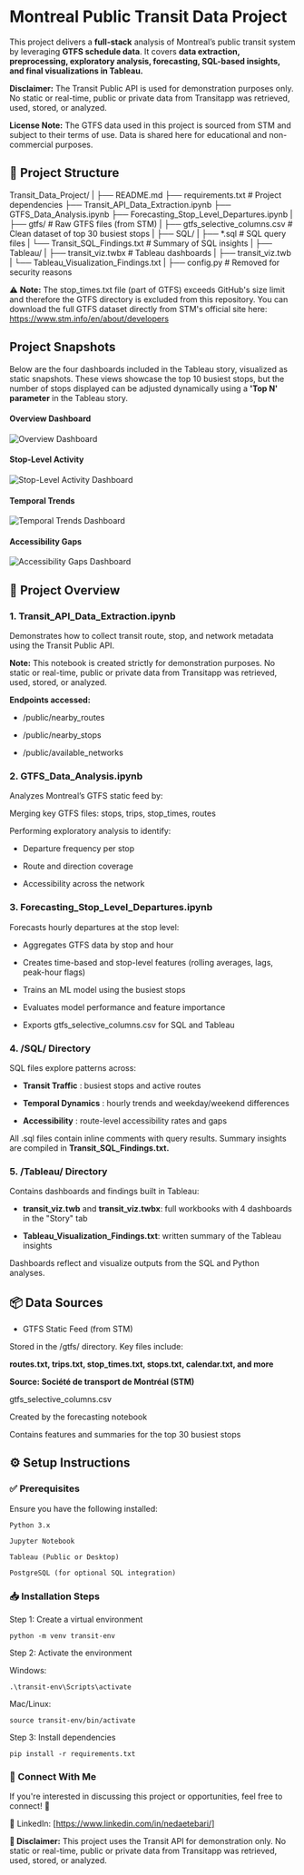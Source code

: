 # Montreal Public Transit Data Project

This project delivers a **full-stack** analysis of Montreal’s public transit system by leveraging **GTFS schedule data**. It covers **data extraction, preprocessing, exploratory analysis, forecasting, SQL-based insights, and final visualizations in Tableau.**

**Disclaimer:** The Transit Public API is used for demonstration purposes only. No static or real-time, public or private data from Transitapp was retrieved, used, stored, or analyzed.

**License Note:** The GTFS data used in this project is sourced from STM and subject to their terms of use. Data is shared here for educational and non-commercial purposes.

## 📁 Project Structure

Transit_Data_Project/
|
├── README.md
├── requirements.txt               # Project dependencies
├── Transit_API_Data_Extraction.ipynb
├── GTFS_Data_Analysis.ipynb
├── Forecasting_Stop_Level_Departures.ipynb
|
├── gtfs/                          # Raw GTFS files (from STM)
|
├── gtfs_selective_columns.csv     # Clean dataset of top 30 busiest stops
|
├── SQL/
|   ├── *.sql                      # SQL query files
|   └── Transit_SQL_Findings.txt  # Summary of SQL insights
|
├── Tableau/
|   ├── transit_viz.twbx          # Tableau dashboards
|   ├── transit_viz.twb
|   └── Tableau_Visualization_Findings.txt
|
├── config.py                     # Removed for security reasons


⚠️ **Note:** The stop_times.txt file (part of GTFS) exceeds GitHub's size limit and therefore the GTFS directory is excluded from this repository. You can download the full GTFS dataset directly from STM's official site here:
https://www.stm.info/en/about/developers


## Project Snapshots

Below are the four dashboards included in the Tableau story, visualized as static snapshots. These views showcase the top 10 busiest stops, but the number of stops displayed can be adjusted dynamically using a **'Top N' parameter** in the Tableau story.

#### Overview Dashboard

![Overview Dashboard](images/dashboard_overview.png)

#### Stop-Level Activity

![Stop-Level Activity Dashboard](images/stop-Level.png)

#### Temporal Trends

![Temporal Trends Dashboard](images/Temporal.png)

#### Accessibility Gaps

![Accessibility Gaps Dashboard](images/Accessibility.png)

## 🔹 Project Overview

### 1. Transit_API_Data_Extraction.ipynb

Demonstrates how to collect transit route, stop, and network metadata using the Transit Public API.

**Note:** This notebook is created strictly for demonstration purposes. No static or real-time, public or private data from Transitapp was retrieved, used, stored, or analyzed.

**Endpoints accessed:**

- /public/nearby_routes

- /public/nearby_stops

- /public/available_networks

### 2. GTFS_Data_Analysis.ipynb

Analyzes Montreal’s GTFS static feed by:

Merging key GTFS files: stops, trips, stop_times, routes


Performing exploratory analysis to identify:

- Departure frequency per stop

- Route and direction coverage

- Accessibility across the network

### 3. Forecasting_Stop_Level_Departures.ipynb

Forecasts hourly departures at the stop level:

- Aggregates GTFS data by stop and hour

- Creates time-based and stop-level features (rolling averages, lags, peak-hour flags)

- Trains an ML model using the busiest stops

- Evaluates model performance and feature importance

- Exports gtfs_selective_columns.csv for SQL and Tableau

### 4. /SQL/ Directory

SQL files explore patterns across:

- **Transit Traffic** : busiest stops and active routes

- **Temporal Dynamics** : hourly trends and weekday/weekend differences

- **Accessibility** : route-level accessibility rates and gaps

All .sql files contain inline comments with query results. Summary insights are compiled in **Transit_SQL_Findings.txt.**

### 5. /Tableau/ Directory

Contains dashboards and findings built in Tableau:

- **transit_viz.twb** and **transit_viz.twbx**: full workbooks with 4 dashboards in the "Story" tab

- **Tableau_Visualization_Findings.txt**: written summary of the Tableau insights

Dashboards reflect and visualize outputs from the SQL and Python analyses.

## 📦 Data Sources

- GTFS Static Feed (from STM)

Stored in the /gtfs/ directory. Key files include:

**routes.txt, trips.txt, stop_times.txt, stops.txt, calendar.txt, and more**

**Source: Société de transport de Montréal (STM)**

gtfs_selective_columns.csv

Created by the forecasting notebook

Contains features and summaries for the top 30 busiest stops

## ⚙️ Setup Instructions

### ✅ Prerequisites

Ensure you have the following installed:
```
Python 3.x

Jupyter Notebook

Tableau (Public or Desktop)

PostgreSQL (for optional SQL integration)
```

### 📥 Installation Steps

Step 1: Create a virtual environment
```
python -m venv transit-env
```

Step 2: Activate the environment

Windows:
```
.\transit-env\Scripts\activate
```

Mac/Linux:
```
source transit-env/bin/activate
```

Step 3: Install dependencies
```
pip install -r requirements.txt
```

### 📩 Connect With Me
If you're interested in discussing this project or opportunities, feel free to connect! 🚀

💼 LinkedIn: [https://www.linkedin.com/in/nedaetebari/]

**🚨 Disclaimer:** This project uses the Transit API for demonstration only. No static or real-time, public or private data from Transitapp was retrieved, used, stored, or analyzed.